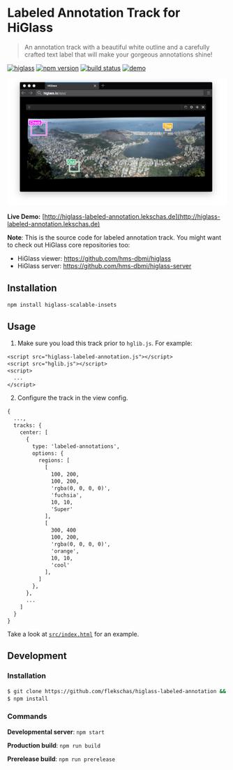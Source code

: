# Labeled Annotation Track for HiGlass

> An annotation track with a beautiful white outline and a carefully crafted text label that will make your gorgeous annotations shine!

[![higlass](https://img.shields.io/badge/higlass-i_am_in_love-red.svg?colorB=ee82ee)](http://higlass.io)
[![npm version](https://img.shields.io/npm/v/higlass-labeled-annotation.svg)](https://www.npmjs.com/package/higlass-labeled-annotation)
[![build status](https://img.shields.io/travis/flekschas/higlass-scalable-insets/master.svg?colorB=ffa500)](https://travis-ci.org/flekschas/higlass-labeled-annotation)
[![demo](https://img.shields.io/badge/demo-awesome-red.svg?colorB=3cb371)](http://higlass-labeled-annotation.lekschas.de/)

![HiGlass with a labeled annotation](/teaser.jpg?raw=true "Look at that wonderful labeled annotation. Isn't it a beauty?")

**Live Demo:** [http://higlass-labeled-annotation.lekschas.de](http://higlass-labeled-annotation.lekschas.de)

**Note**: This is the source code for labeled annotation track. You might want to check out HiGlass core repositories too:

- HiGlass viewer: https://github.com/hms-dbmi/higlass
- HiGlass server: https://github.com/hms-dbmi/higlass-server

## Installation

```
npm install higlass-scalable-insets
```

## Usage

1. Make sure you load this track prior to `hglib.js`. For example:

```
<script src="higlass-labeled-annotation.js"></script>
<script src="hglib.js"></script>
<script>
  ...
</script>
```

2. Configure the track in the view config.

```
{
  ...,
  tracks: {
    center: [
      {
        type: 'labeled-annotations',
        options: {
          regions: [
            [
              100, 200,
              100, 200,
              'rgba(0, 0, 0, 0)',
              'fuchsia',
              10, 10,
              'Super'
            ],
            [
              300, 400
              100, 200,
              'rgba(0, 0, 0, 0)',
              'orange',
              10, 10,
              'cool'
            ],
          ]
        },
      },
      ...
    ]
  }
}
```

Take a look at [`src/index.html`](src/index.html) for an example.

## Development

### Installation

```bash
$ git clone https://github.com/flekschas/higlass-labeled-annotation && higlass-labeled-annotation
$ npm install
```

### Commands

**Developmental server**: `npm start`

**Production build**: `npm run build`

**Prerelease build**: `npm run prerelease`

